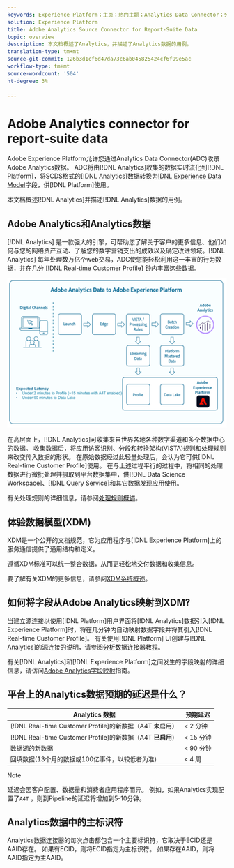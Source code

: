 ```yaml
---
keywords: Experience Platform；主页；热门主题；Analytics Data Connector；分析；分析
solution: Experience Platform
title: Adobe Analytics Source Connector for Report-Suite Data
topic: overview
description: 本文档概述了Analytics，并描述了Analytics数据的用例。
translation-type: tm+mt
source-git-commit: 126b3d1cf6d47da73c6ab045825424cf6f99e5ac
workflow-type: tm+mt
source-wordcount: '504'
ht-degree: 3%

---
```



# Adobe Analytics connector for report-suite data

Adobe Experience Platform允许您通过Analytics Data Connector(ADC)收录Adobe Analytics数据。 ADC将由[!DNL Analytics]收集的数据实时流化到[!DNL Platform]，将SCDS格式的[!DNL Analytics]数据转换为[!DNL Experience Data Model](XDM)字段，供[!DNL Platform]使用。

本文档概述[!DNL Analytics]并描述[!DNL Analytics]数据的用例。

## Adobe Analytics和Analytics数据

[!DNL Analytics] 是一款强大的引擎，可帮助您了解关于客户的更多信息、他们如何与您的网络资产互动、了解您的数字营销支出的成效以及确定改进领域。[!DNL Analytics] 每年处理数万亿个web交易，ADC使您能轻松利用这一丰富的行为数据，并在几分 [!DNL Real-time Customer Profile] 钟内丰富这些数据。

![](./images/analytics-data-experience-platform.png)

在高层面上，[!DNL Analytics]可收集来自世界各地各种数字渠道和多个数据中心的数据。 收集数据后，将应用访客识别、分段和转换架构(VISTA)规则和处理规则来改变传入数据的形状。 在原始数据经过此轻量处理后，会认为它可供[!DNL Real-time Customer Profile]使用。 在与上述过程平行的过程中，将相同的处理数据进行微批处理并摄取到平台数据集中，供[!DNL Data Science Workspace]、[!DNL Query Service]和其它数据发现应用使用。

有关处理规则的详细信息，请参阅[处理规则概述](https://docs.adobe.com/content/help/zh-Hans/analytics/admin/admin-tools/processing-rules/processing-rules.html)。

## 体验数据模型(XDM)

XDM是一个公开的文档规范，它为应用程序与[!DNL Experience Platform]上的服务通信提供了通用结构和定义。

遵循XDM标准可以统一整合数据，从而更轻松地交付数据和收集信息。

要了解有关XDM的更多信息，请参阅[XDM系统概述](../../../xdm/home.md)。

## 如何将字段从Adobe Analytics映射到XDM?

当建立源连接以使用[!DNL Platform]用户界面将[!DNL Analytics]数据引入[!DNL Experience Platform]时，将在几分钟内自动映射数据字段并将其引入[!DNL Real-time Customer Profile]。 有关使用[!DNL Platform] UI创建与[!DNL Analytics]的源连接的说明，请参阅[分析数据连接器教程](../../tutorials/ui/create/adobe-applications/analytics.md)。

有关[!DNL Analytics]和[!DNL Experience Platform]之间发生的字段映射的详细信息，请访问[Adobe Analytics字段映射](./mapping/analytics.md)指南。

## 平台上的Analytics数据预期的延迟是什么？

| Analytics 数据 | 预期延迟 |
| -------------- | ---------------- |
| [!DNL Real-time Customer Profile]的新数据（A4T **未**&#x200B;启用） | &lt; 2 分钟 |
| [!DNL Real-time Customer Profile]的新数据（A4T **已启用**） | &lt; 15 分钟 |
| 数据湖的新数据 | &lt; 90 分钟 |
| 回填数据(13个月的数据或100亿事件，以较低者为准) | &lt; 4 周 |

>[!NOTE]
>
>延迟会因客户配置、数据量和消费者应用程序而异。 例如，如果Analytics实现配置了`A4T` ，则到Pipeline的延迟将增加到5-10分钟。

## Analytics数据中的主标识符

Analytics数据连接器的每次点击都包含一个主要标识符，它取决于ECID还是AAID存在。 如果有ECID，则将ECID指定为主标识符。 如果存在AAID，则将AAID指定为主AAID。